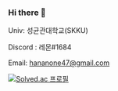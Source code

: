 ### Hi there 👋

<!--
**lemontriv/lemontriv** is a ✨ _special_ ✨ repository because its `README.md` (this file) appears on your GitHub profile.

Here are some ideas to get you started:

- 🔭 I’m currently working on ...
- 🌱 I’m currently learning ...
- 👯 I’m looking to collaborate on ...
- 🤔 I’m looking for help with ...
- 💬 Ask me about ...
- 
- 😄 Pronouns: ...
- ⚡ Fun fact: ...
-->
Univ: 성균관대학교(SKKU)

Discord : 레몬#1684

Email: hananone47@gmail.com

[![Solved.ac 프로필](http://mazassumnida.wtf/api/generate_badge?boj=gsdgsdgh)](https://solved.ac/gsdgsdgh)
